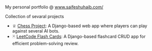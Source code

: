 My personal portfolio
@ www.saifeshuhaib.com/

Collection of sevaral projects
- ♕ [Chess Project](https://github.com/enansaif/chess_project): A Django-based web app where players can play against several AI bots.
- 🃏 [LeetCode Flash Cards](https://github.com/enansaif/flashcards): A Django-based flashcard CRUD app for efficient problem-solving review.
